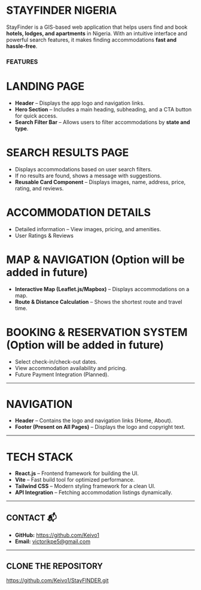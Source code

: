 # STAYFINDER NIGERIA  

StayFinder is a GIS-based web application that helps users find and book **hotels, lodges, and apartments** in Nigeria. With an intuitive interface and powerful search features, it makes finding accommodations **fast and hassle-free**.  

### FEATURES  

# LANDING PAGE  
- **Header** – Displays the app logo and navigation links.  
- **Hero Section** – Includes a main heading, subheading, and a CTA  button for quick access.  
- **Search Filter Bar** – Allows users to filter accommodations by **state and type**.  

# SEARCH RESULTS PAGE  
- Displays accommodations based on user search filters.  
- If no results are found, shows a message with suggestions.  
- **Reusable Card Component** – Displays images, name, address, price, rating, and reviews.  

# ACCOMMODATION DETAILS  
- Detailed information – View images, pricing, and amenities.  
- User Ratings & Reviews

# MAP & NAVIGATION (Option will be added in future)  
- **Interactive Map (Leaflet.js/Mapbox)** – Displays accommodations on a map.  
- **Route & Distance Calculation** – Shows the shortest route and travel time.  

# BOOKING & RESERVATION SYSTEM (Option will be added in future) 
- Select check-in/check-out dates.  
- View accommodation availability and pricing.  
- Future Payment Integration (Planned).  

---

# NAVIGATION  
- **Header** – Contains the logo and navigation links (Home, About).  
- **Footer (Present on All Pages)** – Displays the logo and copyright text.  

---

# TECH STACK

- **React.js** – Frontend framework for building the UI.  
- **Vite** – Fast build tool for optimized performance.  
- **Tailwind CSS** – Modern styling framework for a clean UI.    
- **API Integration** – Fetching accommodation listings dynamically.  

---

## CONTACT 📬  

- **GitHub:** https://github.com/Keivo1  
- **Email:** victorikpe5@gmail.com  

---

## CLONE THE REPOSITORY 

https://github.com/Keivo1/StayFINDER.git